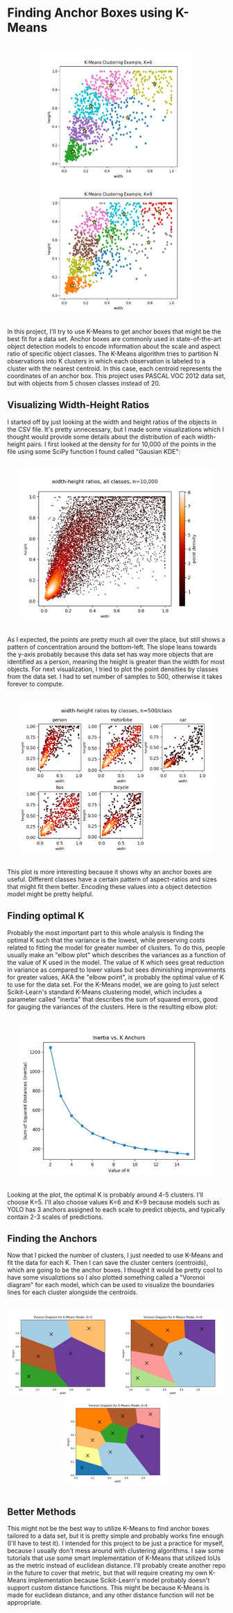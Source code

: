 # Finding Anchor Boxes using K-Means

<br>
<div align="center">
    <img src="plots/clustered_plot_k_6.png" width="350" height="300"/>
    <img src="plots/clustered_plot_k_9.png" width="350" height="300"/>
</div>
<br>
 
In this project, I'll try to use K-Means to get anchor boxes that might be the 
best fit for a data set. Anchor boxes are commonly used in state-of-the-art 
object detection models to encode information about the scale and aspect ratio 
of specific object classes. The K-Means algorithm tries to partition N observations 
into K clusters in which each observation is labeled to a cluster with the nearest 
centroid. In this case, each centroid represents the coordinates of an anchor box.
This project uses PASCAL VOC 2012 data set, but with objects from 5 chosen classes 
instead of 20.

## Visualizing Width-Height Ratios

<p>
    I started off by just looking at the width and height ratios of the objects in the CSV file.
    It's pretty unnecessary, but I made some visualizations which I thought would provide some
    details about the distribution of each width-height pairs. I first looked at the density for
    for 10,000 of the points in the file using some SciPy function I found called "Gausian KDE":
</p>

<br>
<div align="center">
    <img src="plots/wh_plot_all.png" width="450" height="350"/>
</div>
<br>

<p>
    As I expected, the points are pretty much all over the place, but still shows a pattern of 
    concentration around the bottom-left. The slope leans towards the y-axis probably because
    this data set has way more objects that are identified as a person, meaning the height is greater
    than the width for most objects.
    For next visualization, I tried to plot the point densities by classes from the data set. 
    I had to set number of samples to 500, otherwise it takes forever to compute.
</p>

<br>
<div align="center">
    <img src="plots/wh_plot_classes.png" width="450" height="350"/>
</div>
<br>

<p>
    This plot is more interesting because it shows why an anchor boxes are useful. Different classes 
    have a certain pattern of aspect-ratios and sizes that might fit them better. Encoding these 
    values into a object detection model might be pretty helpful. 
</p>


## Finding optimal K

<p>
    Probably the most important part to this whole analysis is finding the optimal K such that
    the variance is the lowest, while preserving costs related to fitting the model for greater
    number of clusters. To do this, people usually make an "elbow plot" which describes the 
    variances as a function of the value of K used in the model. The value of K which sees great
    reduction in variance as compared to lower values but sees diminishing improvements for greater
    values, AKA the "elbow point", is probably the optimal value of K to use for the data set.
    For the K-Means model, we are going to just select Scikit-Learn's 
    standard K-Means clustering model, which includes a parameter called "inertia" that describes
    the sum of squared errors, good for gauging the variances of the clusters.
    Here is the resulting elbow plot:
</p>

<br>
<div align="center">
    <img src="plots/elbow_plot.png" width="450" height="350"/>
</div>
<br>

<p>
    Looking at the plot, the optimal K is probably around 4-5 clusters. I'll choose K=5.
    I'll also choose values K=6 and K=9 because models such as YOLO has 3 anchors assigned
    to each scale to predict objects, and typically contain 2-3 scales of predictions.
</p>

## Finding the Anchors

<p>
    Now that I picked the number of clusters, I just needed to use K-Means and fit the data for
    each K. Then I can save the cluster centers (centroids), which are going to be the anchor boxes.
    I thought it would be pretty cool to have some visualiztions so I also plotted something
    called a "Voronoi diagram" for each model, which can be used to visualize the boundaries lines 
    for each cluster alongside the centroids. 

</p>

<br>
<div align="center">
    <img src="plots/voronoi_diagram_k_5.png" width="250" height="200"/>
    <img src="plots/voronoi_diagram_k_6.png" width="250" height="200"/>
    <img src="plots/voronoi_diagram_k_9.png" width="250" height="200"/>
</div>
<br>

## Better Methods

This might not be the best way to utilize K-Means to find anchor boxes tailored to a data set,
but it is pretty simple and probably works fine enough (I'll have to test it). I intended for this project to
be just a practice for myself, because I usually don't mess around with clustering algorithms. I saw some tutorials 
that use some smart implementation of K-Means that utilized IoUs as the metric instead of euclidean distance.
I'll probably create another repo in the future to cover that metric, but that will require creating
my own K-Means implementation because Scikit-Learn's model probably doesn't support custom distance functions.
This might be because K-Means is made for euclidean distance, and any other distance function will not be
appropriate.

